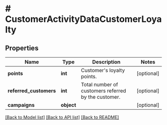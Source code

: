# # CustomerActivityDataCustomerLoyalty

## Properties

Name | Type | Description | Notes
------------ | ------------- | ------------- | -------------
**points** | **int** | Customer&#39;s loyalty points. | [optional]
**referred_customers** | **int** | Total number of customers referred by the customer. | [optional]
**campaigns** | **object** |  | [optional]

[[Back to Model list]](../../README.md#models) [[Back to API list]](../../README.md#endpoints) [[Back to README]](../../README.md)
